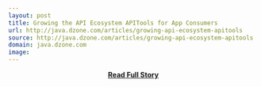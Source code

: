 ```yaml
---
layout: post
title: Growing the API Ecosystem APITools for App Consumers
url: http://java.dzone.com/articles/growing-api-ecosystem-apitools
source: http://java.dzone.com/articles/growing-api-ecosystem-apitools
domain: java.dzone.com
image: 
---
```


<p></p>
<center><p><a href="http://java.dzone.com/articles/growing-api-ecosystem-apitools" style='padding:25px; font-sze:18px; font-weight: bold;'>Read Full Story</a></p></center>
